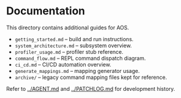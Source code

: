 # Documentation

This directory contains additional guides for AOS.

- `getting_started.md` – build and run instructions.
- `system_architecture.md` – subsystem overview.
- `profiler_usage.md` – profiler stub reference.
- `command_flow.md` – REPL command dispatch diagram.
- `ci_cd.md` – CI/CD automation overview.
- `generate_mappings.md` – mapping generator usage.
- `archive/` – legacy command mapping files kept for reference.

Refer to [../AGENT.md](../AGENT.md) and [../PATCHLOG.md](../PATCHLOG.md) for development history.
